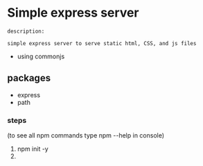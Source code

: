 # Simple express server 

```
description: 

simple express server to serve static html, CSS, and js files
```

- using commonjs

## packages

  - express
  - path

### steps
  (to see all npm commands type npm --help in console)
  1. npm init -y
  2. 